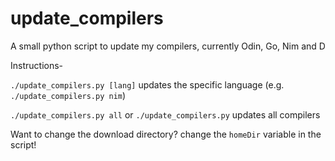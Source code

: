 # update_compilers
A small python script to update my compilers, currently Odin, Go, Nim and D

Instructions-

`./update_compilers.py [lang]` updates the specific language (e.g. `./update_compilers.py nim`)

`./update_compilers.py all` or `./update_compilers.py` updates all compilers


Want to change the download directory? change the `homeDir` variable in the script!
